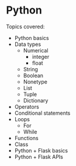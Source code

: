# Python
Topics covered:

* Python basics
* Data types
    - Numerical
        - integer
        - float
    - String
    - Boolean
    - Nonetype
    - List
    - Tuple
    - Dictionary
* Operators
* Conditional statements
* Loops
    - For
    - While
* Functions
* Class
* Python + Flask basics
* Python + Flask APIs